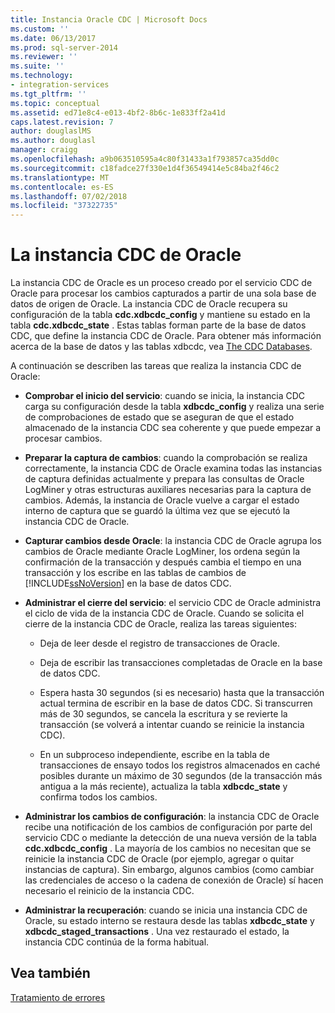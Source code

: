```yaml
---
title: Instancia Oracle CDC | Microsoft Docs
ms.custom: ''
ms.date: 06/13/2017
ms.prod: sql-server-2014
ms.reviewer: ''
ms.suite: ''
ms.technology:
- integration-services
ms.tgt_pltfrm: ''
ms.topic: conceptual
ms.assetid: ed71e8c4-e013-4bf2-8b6c-1e833ff2a41d
caps.latest.revision: 7
author: douglaslMS
ms.author: douglasl
manager: craigg
ms.openlocfilehash: a9b063510595a4c80f31433a1f793857ca35dd0c
ms.sourcegitcommit: c18fadce27f330e1d4f36549414e5c84ba2f46c2
ms.translationtype: MT
ms.contentlocale: es-ES
ms.lasthandoff: 07/02/2018
ms.locfileid: "37322735"
---
```

# <a name="the-oracle-cdc-instance"></a>La instancia CDC de Oracle
  La instancia CDC de Oracle es un proceso creado por el servicio CDC de Oracle para procesar los cambios capturados a partir de una sola base de datos de origen de Oracle. La instancia CDC de Oracle recupera su configuración de la tabla **cdc.xdbcdc_config** y mantiene su estado en la tabla **cdc.xdbcdc_state** . Estas tablas forman parte de la base de datos CDC, que define la instancia CDC de Oracle. Para obtener más información acerca de la base de datos y las tablas xdbcdc, vea [The CDC Databases](the-oracle-cdc-service.md).  
  
 A continuación se describen las tareas que realiza la instancia CDC de Oracle:  
  
-   **Comprobar el inicio del servicio**: cuando se inicia, la instancia CDC carga su configuración desde la tabla **xdbcdc_config** y realiza una serie de comprobaciones de estado que se aseguran de que el estado almacenado de la instancia CDC sea coherente y que puede empezar a procesar cambios.  
  
-   **Preparar la captura de cambios**: cuando la comprobación se realiza correctamente, la instancia CDC de Oracle examina todas las instancias de captura definidas actualmente y prepara las consultas de Oracle LogMiner y otras estructuras auxiliares necesarias para la captura de cambios. Además, la instancia de Oracle vuelve a cargar el estado interno de captura que se guardó la última vez que se ejecutó la instancia CDC de Oracle.  
  
-   **Capturar cambios desde Oracle**: la instancia CDC de Oracle agrupa los cambios de Oracle mediante Oracle LogMiner, los ordena según la confirmación de la transacción y después cambia el tiempo en una transacción y los escribe en las tablas de cambios de [!INCLUDE[ssNoVersion](../../includes/ssnoversion-md.md)] en la base de datos CDC.  
  
-   **Administrar el cierre del servicio**: el servicio CDC de Oracle administra el ciclo de vida de la instancia CDC de Oracle. Cuando se solicita el cierre de la instancia CDC de Oracle, realiza las tareas siguientes:  
  
    -   Deja de leer desde el registro de transacciones de Oracle.  
  
    -   Deja de escribir las transacciones completadas de Oracle en la base de datos CDC.  
  
    -   Espera hasta 30 segundos (si es necesario) hasta que la transacción actual termina de escribir en la base de datos CDC. Si transcurren más de 30 segundos, se cancela la escritura y se revierte la transacción (se volverá a intentar cuando se reinicie la instancia CDC).  
  
    -   En un subproceso independiente, escribe en la tabla de transacciones de ensayo todos los registros almacenados en caché posibles durante un máximo de 30 segundos (de la transacción más antigua a la más reciente), actualiza la tabla **xdbcdc_state** y confirma todos los cambios.  
  
-   **Administrar los cambios de configuración**: la instancia CDC de Oracle recibe una notificación de los cambios de configuración por parte del servicio CDC o mediante la detección de una nueva versión de la tabla **cdc.xdbcdc_config** . La mayoría de los cambios no necesitan que se reinicie la instancia CDC de Oracle (por ejemplo, agregar o quitar instancias de captura). Sin embargo, algunos cambios (como cambiar las credenciales de acceso o la cadena de conexión de Oracle) sí hacen necesario el reinicio de la instancia CDC.  
  
-   **Administrar la recuperación**: cuando se inicia una instancia CDC de Oracle, su estado interno se restaura desde las tablas **xdbcdc_state** y **xdbcdc_staged_transactions** . Una vez restaurado el estado, la instancia CDC continúa de la forma habitual.  
  
## <a name="see-also"></a>Vea también  
 [Tratamiento de errores](error-handling.md)  
  
  
